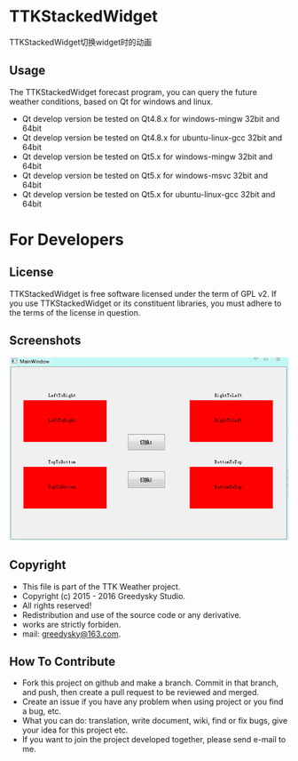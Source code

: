 # TTKStackedWidget
TTKStackedWidget切换widget时的动画

Usage
----
The TTKStackedWidget forecast program, you can query the future weather conditions, based on Qt for windows and linux.
 * Qt develop version be tested on Qt4.8.x for windows-mingw 32bit and 64bit
 * Qt develop version be tested on Qt4.8.x for ubuntu-linux-gcc 32bit and 64bit
 * Qt develop version be tested on Qt5.x for windows-mingw 32bit and 64bit
 * Qt develop version be tested on Qt5.x for windows-msvc 32bit and 64bit
 * Qt develop version be tested on Qt5.x for ubuntu-linux-gcc 32bit and 64bit
 
# For Developers

License
---
TTKStackedWidget is free software licensed under the term of GPL v2. If you use TTKStackedWidget or its constituent libraries, you must adhere to the terms of the license in question.

Screenshots
----

![Index](https://github.com/Greedysky/Resource/blob/master/Screen/QStackedWidget-Animation/1.gif?raw=true)


Copyright
-------
 * This file is part of the TTK Weather project.
 * Copyright (c) 2015 - 2016 Greedysky Studio.
 * All rights reserved!
 * Redistribution and use of the source code or any derivative.
 * works are strictly forbiden.
 * mail: greedysky@163.com.
 
How To Contribute
-------
 * Fork this project on github and make a branch. Commit in that branch, and push, then create a pull request to be reviewed and merged.
 * Create an issue if you have any problem when using project or you find a bug, etc.
 * What you can do: translation, write document, wiki, find or fix bugs, give your idea for this project etc.
 * If you want to join the project developed together, please send e-mail to me.